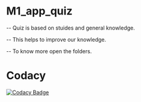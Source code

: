 # M1_app_quiz

-- Quiz is based on stuides and general knowledge.

-- This helps to improve our knowledge.

-- To know more open the folders.

# Codacy
[![Codacy Badge](https://app.codacy.com/project/badge/Grade/64ea0e1567074b3396c86b6c5bc09500)](https://www.codacy.com/gh/allagaddanandini/M1_app_quiz/dashboard?utm_source=github.com&amp;utm_medium=referral&amp;utm_content=allagaddanandini/M1_app_quiz&amp;utm_campaign=Badge_Grade)

